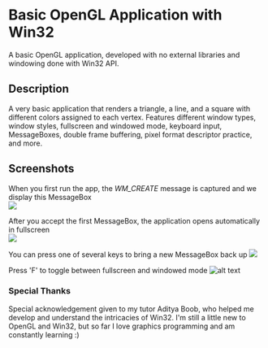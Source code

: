 # Basic OpenGL Application with Win32
A basic OpenGL application, developed with no external libraries and windowing done with Win32 API.

## Description
A very basic application that renders a triangle, a line, and a square with different colors assigned to each vertex. Features different window types, window styles, fullscreen and windowed mode, keyboard input, MessageBoxes, double frame buffering, pixel format descriptor practice, and more.

## Screenshots
When you first run the app, the *WM_CREATE* message is captured and we display this MessageBox  
![](https://i.imgur.com/PgkMuUu.png)


After you accept the first MessageBox, the application opens automatically in fullscreen  
![](https://i.imgur.com/8mrfjPb.png)


You can press one of several keys to bring a new MessageBox back up
![](https://i.imgur.com/Ge9dcqJ.png)


Press 'F' to toggle between fullscreen and windowed mode
![alt text](https://i.imgur.com/JNrTpZY.png)

### Special Thanks
Special acknowledgement given to my tutor Aditya Boob, who helped me develop and understand the intricacies of Win32. I'm still a little new to OpenGL and Win32, but so far I love graphics programming and am constantly learning :)
